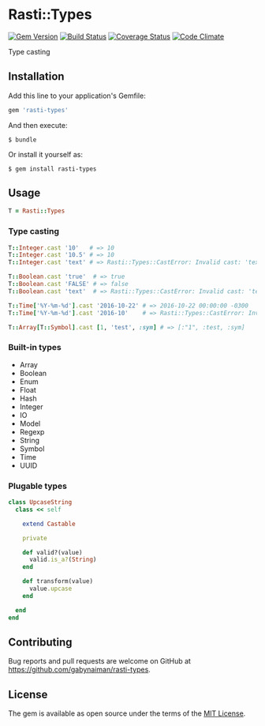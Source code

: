 # Rasti::Types

[![Gem Version](https://badge.fury.io/rb/rasti-types.svg)](https://rubygems.org/gems/rasti-types)
[![Build Status](https://travis-ci.com/gabynaiman/rasti-types.svg?branch=master)](https://travis-ci.com/gabynaiman/rasti-types)
[![Coverage Status](https://coveralls.io/repos/github/gabynaiman/rasti-types/badge.svg?branch=master)](https://coveralls.io/github/gabynaiman/rasti-types?branch=master)
[![Code Climate](https://codeclimate.com/github/gabynaiman/rasti-types.svg)](https://codeclimate.com/github/gabynaiman/rasti-types)

Type casting

## Installation

Add this line to your application's Gemfile:

```ruby
gem 'rasti-types'
```

And then execute:

    $ bundle

Or install it yourself as:

    $ gem install rasti-types

## Usage

```ruby
T = Rasti::Types
```

### Type casting

```ruby
T::Integer.cast '10'   # => 10
T::Integer.cast '10.5' # => 10
T::Integer.cast 'text' # => Rasti::Types::CastError: Invalid cast: 'text' -> Rasti::Types::Integer

T::Boolean.cast 'true'  # => true
T::Boolean.cast 'FALSE' # => false
T::Boolean.cast 'text'  # => Rasti::Types::CastError: Invalid cast: 'text' -> Rasti::Types::Boolean

T::Time['%Y-%m-%d'].cast '2016-10-22' # => 2016-10-22 00:00:00 -0300
T::Time['%Y-%m-%d'].cast '2016-10'    # => Rasti::Types::CastError: Invalid cast: '2016-10' -> Rasti::Types::Time['%Y-%m-%d']

T::Array[T::Symbol].cast [1, 'test', :sym] # => [:"1", :test, :sym]
```

### Built-in types

- Array
- Boolean
- Enum
- Float
- Hash
- Integer
- IO
- Model
- Regexp
- String
- Symbol
- Time
- UUID

### Plugable types

```ruby
class UpcaseString
  class << self

    extend Castable

    private

    def valid?(value)
      valid.is_a?(String)
    end

    def transform(value)
      value.upcase
    end

  end
end
```

## Contributing

Bug reports and pull requests are welcome on GitHub at https://github.com/gabynaiman/rasti-types.


## License

The gem is available as open source under the terms of the [MIT License](http://opensource.org/licenses/MIT).

